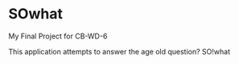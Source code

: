# SOwhat

My Final Project for CB-WD-6

This application attempts to answer the age old question? SO!what
